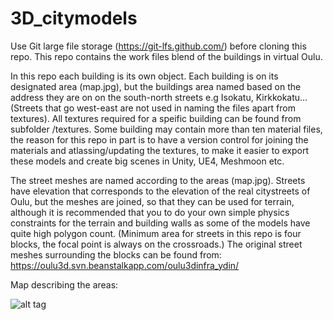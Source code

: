 # 3D_citymodels
Use Git large file storage (https://git-lfs.github.com/) before cloning this repo. This repo contains the work files blend of the buildings in virtual Oulu. 

In this repo each building is its own object. Each building is on its designated area (map.jpg), 
but the buildings area named based on the address they are on on the south-north streets e.g Isokatu, Kirkkokatu... 
(Streets that go west-east are not used in naming the files apart from textures). All textures required for a speific 
building can be found from subfolder /textures. Some building may contain more than ten material files, the reason 
for this repo in part is to have a version control for joining the materials and atlassing/updating the textures, to make it easier to export these models and create big scenes in Unity, UE4, Meshmoon etc. 

The street meshes are named according to the areas (map.jpg). Streets have elevation that corresponds 
to the elevation of the real citystreets of Oulu, but the meshes are joined, so that they can be used for terrain, although it is recommended that you to do your own simple physics constraints for the terrain and building walls as some of the models  have quite high polygon count. 
(Minimum area for streets in this repo is four blocks, the focal point is always on the crossroads.) The original street meshes 
surrounding the blocks can be found from: 
https://oulu3d.svn.beanstalkapp.com/oulu3dinfra_ydin/ 

Map describing the areas:

![alt tag](https://github.com/Plij/3D_citymodels/blob/master/areas_map-3.jpg)


